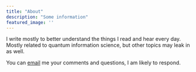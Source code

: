 ```yaml
---
title: "About"
description: "Some information"
featured_image: ''
---
```


I write mostly to better understand the things I read and hear every day. Mostly related to quantum information science, but other topics may leak in as well.

You can [email](mailto:whirlwindtheblog@gmail.com) me your comments and questions, I am likely to respond.
